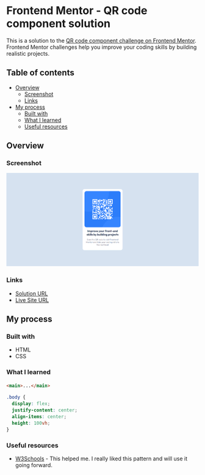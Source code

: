 # Frontend Mentor - QR code component solution

This is a solution to the [QR code component challenge on Frontend Mentor](https://www.frontendmentor.io/challenges/qr-code-component-iux_sIO_H). Frontend Mentor challenges help you improve your coding skills by building realistic projects.

## Table of contents

- [Overview](#overview)
  - [Screenshot](#screenshot)
  - [Links](#links)
- [My process](#my-process)
  - [Built with](#built-with)
  - [What I learned](#what-i-learned)
  - [Useful resources](#useful-resources)

## Overview

### Screenshot

![](./qr-screenshot.png)

### Links

- [Solution URL](https://github.com/ywsoliman/qr-code-component)
- [Live Site URL](https://ywsoliman.github.io/qr-code-component/)

## My process

### Built with

- HTML
- CSS

### What I learned

```html
<main>...</main>
```

```css
.body {
  display: flex;
  justify-content: center;
  align-items: center;
  height: 100vh;
}
```

### Useful resources

- [W3Schools](https://www.w3schools.com/) - This helped me. I really liked this pattern and will use it going forward.
